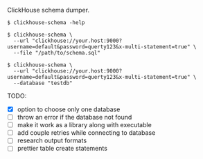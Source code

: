 ClickHouse schema dumper.  

```
$ clickhouse-schema -help

$ clickhouse-schema \
  --url "clickhouse://your.host:9000?username=default&password=querty123&x-multi-statement=true" \
  --file "/path/to/schema.sql"

$ clickhouse-schema \
  --url "clickhouse://your.host:9000?username=default&password=querty123&x-multi-statement=true" \
  --database "testdb"
```

TODO:
 - [x] option to choose only one database
 - [ ] throw an error if the database not found
 - [ ] make it work as a library along with executable
 - [ ] add couple retries while connecting to database
 - [ ] research output formats
 - [ ] prettier table create statements
